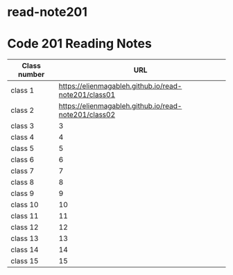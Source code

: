 # read-note201
# Code 201 Reading Notes

|Class number | URL |
--------------|-------
| class 1 |  https://elienmagableh.github.io/read-note201/class01  |
| class 2 |   https://elienmagableh.github.io/read-note201/class02 |
| class 3 |  3  |
| class 4 |  4  |
| class 5 |  5  |
| class 6 |  6 |
| class 7 |  7 |
| class 8 |  8  |
| class 9 |  9  |
| class 10 |  10  |
| class 11 |  11  |
| class 12 |  12  |
| class 13 |  13  |
| class 14 |  14  |
| class 15 |  15  |
